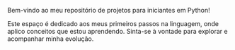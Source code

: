 

Bem-vindo ao meu repositório de projetos para iniciantes em Python!

Este espaço é dedicado aos meus primeiros passos na linguagem, onde aplico conceitos que estou aprendendo. Sinta-se à vontade para explorar e acompanhar minha evolução.
